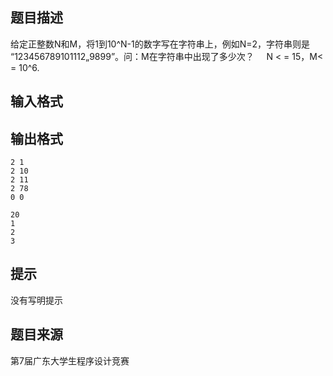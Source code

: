


## 题目描述
给定正整数N和M，将1到10^N-1的数字写在字符串上，例如N=2，字符串则是
“123456789101112„9899”。问：M在字符串中出现了多少次？ 
    N < = 15，M< = 10^6.
## 输入格式
## 输出格式

```input1
2 1 
2 10 
2 11 
2 78 
0 0 

```

```output1
20 
1 
2 
3 
```

## 提示
没有写明提示
## 题目来源
第7届广东大学生程序设计竞赛


